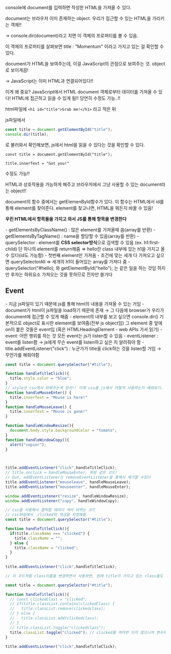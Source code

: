 console에 document를 입력하면 작성한 HTML을 가져올 수 있다.

document는 브라우저 이미 존재하는 object. 우리가 접근할 수 있는 HTML을 가리키는 객체!!

-> console.dir(document)라고 치면 이 객체의 프로퍼티를 볼 수 있음.

이 객체의 프로퍼티를 살펴보면 title : "Momentum" 이라고 가지고 있는 걸 확인할 수 있다.

document가 HTML을 보여주는데, 이걸 JavaScript의 관점으로 보여주는 것. object로 보이게끔!

-> JavaScript는 이미 HTML과 연결되어있다!!

이게 왜 중요? JavaScript에서 HTML document 객체로부터 데이터를 가져올 수 있다! HTML에 접근하고 읽을 수 있게 됨!! 당연히 수정도 가능..!!



html파일에 `<h1 id="title">Grab me!</h1>` 라고 적은 뒤

js파일에서 

```javascript
const title = document.getElementById("title");
console.dir(title);
```

로 불러와서 확인해보면, js에서 html을 읽을 수 있다는 것을 확인할 수 있다.

```jade
const title = document.getElementById("title");

title.innerText = "Got you!"
```

수정도 가능!!



HTML과 상호작용을 가능하게 해주고 브라우저에서 그냥 사용할 수 있는 document라는 object!!

document의 함수 중에서는 getElemenById함수가 있다.  이 함수는 HTML에서 id를 통해 element를 찾아준다. element를 찾고나면, HTML을 뭐든지 바꿀 수 있음!



**우린 HTML에서 항목들을 가지고 와서 JS를 통해 항목을 변경한다**



\- getElementsByClassName() : 많은 element를 가져올때 씀(array를 반환)
\- getElementsByTagName() : name을 할당할 수 있음(array를 반환)
\- querySelector : element를 **CSS selector방식**으로 검색할 수 있음 (ex. h1:first-child)
단 하나의 element를 return해줌
⇒ hello란 class 내부에 있는 h1을 가지고 올 수 있다(id도 가능함)
\- 첫번째 element만 가져옴
\- 조건에 맞는 세개 다 가져오고 싶으면 querySelectorAll
⇒ 세개의 h1이 들어있는 array를 가져다 줌
\- querySelector("#hello); 와 getElementById("hello"); 는 같은 일을 하는 것임
하지만 후자는 하위요소 가져오는 것을 못하므로 전자만 쓸거다



## Event

\- 지금 js파일이 있기 때문에 js를 통해 html의 내용을 가져올 수 있는 거임
\- document가 html이 js파일을 load하기 때문에 존재 → 그 다음에 browser가 우리가 document에 접근할 수 있게 해줌
\- element의 내부를 보고 싶으면 console.dir()
기본적으로 object로 표시한 element를 보여줌(전부 js object임)
그 element 중 앞에 on이 붙은 것들은 event임 (혹은 HTMLHeadingElement - web APIs 가서 읽기)
\- event: 어떤 행위를 하는 것
모든 event는 js가 listen할 수 있음
\- eventListener : event를 listen함 → js에게 무슨 event를 listen하고 싶은 지 알려줘야 함
\- title.addEventListener("click") : 누군가가 title을 click하는 것을 listen할 거임 → 무언가를 해줘야함

```javascript
const title = document.querySelector("#title");

function handleTitleClick(){
  title.style.color = "blue";
}
// style은 css에서 바꿔주는게 정석!! 이제 css를 js에서 어떻게 사용하는지 배워보기.
function handleMouseEnter() {
  title.innerText = "Mouse is here!"
}
function handleMouseLeave() {
  title.innerText = "Mouse is gone!"
}

function handleWindowResize(){
  document.body.style.backgroundColor = "tomato";
}
function handleWindowCopy(){
  alert("copier");
}
  


title.addEventListener("click",handleTitleClick);
// title.onclick = handleMouseEnter; 위랑 같은 코드!
// but, addEventListener는 removeEventListener을 통해서 제거할 수있다
title.addEventListener("mouseleave", handleMouseLeave);
title.addEventListener("mouseenter", handleMouseEnter);

window.addEventListener("resize", handleWindowResize);
window.addEventListener("copy", handleWindowCopy);

```

```javascript
// css를 사용해서 클릭할 때마다 색이 바뀌는 코드
// css파일에서 .clicked의 색상을 지정해줌.
const title = document.querySelector("#title");

function handleTitleClick(){
  if(title.className === "clicked") {
    title.className = "";
  } else {
    title.className = "clicked";
  }
}
  
title.addEventListener("click",handleTitleClick);

// 이 코드처럼 class이름을 변경하면서 사용하면, 원래 title이 가지고 있는 class들도 사라진다!! 이를 유지하면서 사용하는 법은 아래 코드
```

```javascript
const title = document.querySelector("#title");

function handleTitleClick(){
  // const clickedClass = "clicked";
  // if(title.classList.contains(clickedClass) {
  //   title.classList.remove(clickedclass);
  // } else {
  //   title.classList.add(clickedclass);
  // }
  // title.classList.toggle("clickedclass");
  title.classList.toggle("clicked"); // clicked를 여러번 쓰지 않으니까 변수에 넣을 필요 없다.
}
  
title.addEventListener("click",handleTitleClick);
```
